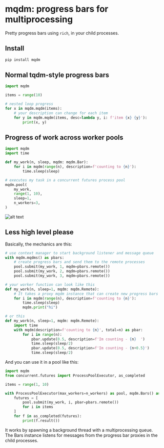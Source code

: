 # mqdm: progress bars for multiprocessing
Pretty progress bars using `rich`, in your child processes.

## Install

```bash
pip install mqdm
```

## Normal tqdm-style progress bars
```python
import mqdm

items = range(10)

# nested loop progress
for x in mqdm.mqdm(items):
    # your description can change for each item
    for y in mqdm.mqdm(items, desc=lambda y, i: f'item {x} {y}'):
        print(x, y)
```


## Progress of work across worker pools
```python
import mqdm
import time

def my_work(n, sleep, mqdm: mqdm.Bar):
    for i in mqdm(range(n), description=f'counting to {n}'):
        time.sleep(sleep)

# executes my task in a concurrent futures process pool
mqdm.pool(
    my_work,
    range(1, 10),
    sleep=1,
    n_workers=3,
)
```

![alt text](static/image.png)

## Less high level please
Basically, the mechanics are this:
```python
# use context manager to start background listener and message queue
with mqdm.mqdms() as pbars:
    # create progress bars and send them to the remote processes
    pool.submit(my_work, 1, mqdm=pbars.remote())
    pool.submit(my_work, 2, mqdm=pbars.remote())
    pool.submit(my_work, 3, mqdm=pbars.remote())

# your worker function can look like this
def my_work(n, sleep=1, mqdm: mqdm.Remote):
    # It takes a proxy mqdm instance that can create new progress bars
    for i in mqdm(range(n), description=f'counting to {n}'):
        time.sleep(sleep)
        mqdm.print("hi")

# or this
def my_work(n, sleep=1, mqdm: mqdm.Remote):
    import time
    with mqdm(description=f'counting to {n}', total=n) as pbar:
        for i in range(n):
            pbar.update(0.5, description=f'Im counting - {n}  ')
            time.sleep(sleep/2)
            pbar.update(0.5, description=f'Im counting - {n+0.5}')
            time.sleep(sleep/2)
```

And you can use it in a pool like this:

```python
import mqdm
from concurrent.futures import ProcessPoolExecutor, as_completed

items = range(1, 10)

with ProcessPoolExecutor(max_workers=n_workers) as pool, mqdm.Bars() as pbars:
    futures = [
        pool.submit(my_work, i, pbar=pbars.remote())
        for i in items
    ]
    for f in as_completed(futures):
        print(f.result())
```

It works by spawning a background thread with a multiprocessing queue. The Bars instance listens for messages from the progress bar proxies in the child processes.